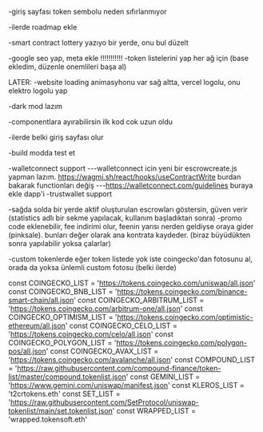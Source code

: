 



-giriş sayfası token sembolu neden sıfırlanmıyor

-ilerde roadmap ekle


-smart contract lottery yazıyo bir yerde, onu bul düzelt

-google seo yap, meta ekle
!!!!!!!!!!!
-token listelerini yap her ağ için (base ekledim, düzenle onemlileri başa al)





LATER:
-website loading animasyhonu var sağ altta, vercel logolu, onu elektro logolu yap



-dark mod lazım



-componentlara ayırabilirsin ilk kod cok uzun oldu

-ilerde belki giriş sayfası olur

-build modda test et

-walletconnect support
---walletconnect icin yeni bir escrowcreate.js yapman lazım. https://wagmi.sh/react/hooks/useContractWrite burdan bakarak functionları değiş
---https://walletconnect.com/guidelines buraya ekle dapp'i
-trustwallet support



-sağda solda bir yerde aktif oluşturulan escrowları göstersin, güven verir (statistics adlı bir sekme yapılacak, kullanım başladıktan sonra)
-promo code eklenebilir, fee indirimi olur, feenin yarısı nerden geldiyse oraya gider (pinksale). bunları değer olarak ana kontrata kaydeder. (biraz büyüdükten sonra yapılabilir yoksa çalarlar)





-custom tokenlerde eğer token listede yok iste coingecko'dan fotosunu al, orada da yoksa ünlemli custom fotosu (belki ilerde)

const COINGECKO_LIST = 'https://tokens.coingecko.com/uniswap/all.json'
const COINGECKO_BNB_LIST = 'https://tokens.coingecko.com/binance-smart-chain/all.json'
const COINGECKO_ARBITRUM_LIST = 'https://tokens.coingecko.com/arbitrum-one/all.json'
const COINGECKO_OPTIMISM_LIST = 'https://tokens.coingecko.com/optimistic-ethereum/all.json'
const COINGECKO_CELO_LIST = 'https://tokens.coingecko.com/celo/all.json'
const COINGECKO_POLYGON_LIST = 'https://tokens.coingecko.com/polygon-pos/all.json'
const COINGECKO_AVAX_LIST = 'https://tokens.coingecko.com/avalanche/all.json'
const COMPOUND_LIST = 'https://raw.githubusercontent.com/compound-finance/token-list/master/compound.tokenlist.json'
const GEMINI_LIST = 'https://www.gemini.com/uniswap/manifest.json'
const KLEROS_LIST = 't2crtokens.eth'
const SET_LIST = 'https://raw.githubusercontent.com/SetProtocol/uniswap-tokenlist/main/set.tokenlist.json'
const WRAPPED_LIST = 'wrapped.tokensoft.eth'